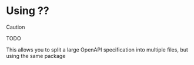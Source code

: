 # Using **??**

> [!CAUTION]
> TODO

This allows you to split a large OpenAPI specification into multiple files, but using the same package
